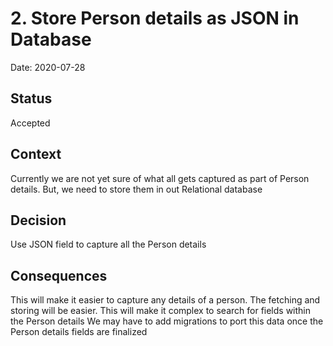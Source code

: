 # 2. Store Person details as JSON in Database

Date: 2020-07-28

## Status

Accepted

## Context

Currently we are not yet sure of what all gets captured as part of Person details. But, we need to store them in out Relational database

## Decision

Use JSON field to capture all the Person details

## Consequences

This will make it easier to capture any details of a person.
The fetching and storing will be easier.
This will make it complex to search for fields within the Person details
We may have to add migrations to port this data once the Person details fields are finalized